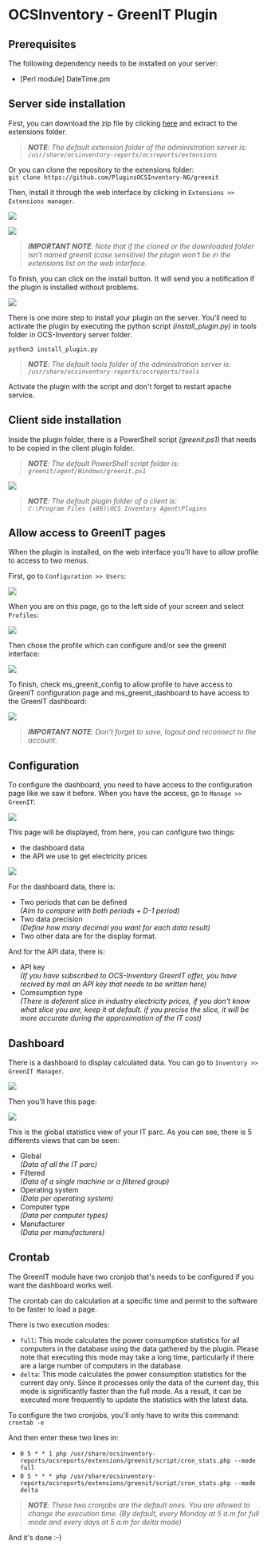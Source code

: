 # OCSInventory - GreenIT Plugin

## Prerequisites
The following dependency needs to be installed on your server:
- [Perl module] DateTime.pm

## Server side installation
First, you can download the zip file by clicking [here](https://github.com/PluginsOCSInventory-NG/greenit/releases) and extract to the extensions folder.

> ***NOTE**: The default extension folder of the administration server is: <br> `/usr/share/ocsinventory-reports/ocsreports/extensions`*

Or you can clone the repository to the extensions folder: <br> `git clone https://github.com/PluginsOCSInventory-NG/greenit`

Then, install it through the web interface by clicking in `Extensions >> Extensions manager`.

![](../../img/server/greenit/install_plugin_1.png)

![](../../img/server/greenit/install_plugin_2.png)

> ***IMPORTANT NOTE**: Note that if the cloned or the downloaded folder isn't named greenit (case sensitive) the plugin won't be in the extensions list on the web interface.*

To finish, you can click on the install button. It will send you a notification if the plugin is installed without problems.

![](../../img/server/greenit/install_plugin_3.png)

There is one more step to install your plugin on the server. You'll need to activate the plugin by executing the python script *(install_plugin.py)* in tools folder in OCS-Inventory server folder.

`python3 install_plugin.py`

> ***NOTE**: The default tools folder of the administration server is: <br> `/usr/share/ocsinventory-reports/ocsreports/tools`*

Activate the plugin with the script and don't forget to restart apache service.

## Client side installation
Inside the plugin folder, there is a PowerShell script *(greenit.ps1)* that needs to be copied in the client plugin folder.

> ***NOTE**: The default PowerShell script folder is: <br> `greenit/agent/Windows/greenit.ps1`*

![](../../img/agent/greenit/install_plugin_1.png)

> ***NOTE**: The default plugin folder of a client is: <br> `C:\Program Files (x86)\OCS Inventory Agent\Plugins`*

## Allow access to GreenIT pages
When the plugin is installed, on the web interface you'll have to allow profile to access to two menus.

First, go to `Configuration >> Users`:

![](../../img/server/greenit/allow_access_1.png)

When you are on this page, go to the left side of your screen and select `Profiles`:

![](../../img/server/greenit/allow_access_2.png)

Then chose the profile which can configure and/or see the greenit interface:

![](../../img/server/greenit/allow_access_3.png)

To finish, check ms_greenit_config to allow profile to have access to GreenIT configuration page and ms_greenit_dashboard to have access to the GreenIT dashboard:

![](../../img/server/greenit/allow_access_4.png)

> ***IMPORTANT NOTE**: Don't forget to save, logout and reconnect to the account.*

## Configuration
To configure the dashboard, you need to have access to the configuration page like we saw it before. When you have the access, go to `Manage >> GreenIT`:

![](../../img/server/greenit/configuration_1.png)

This page will be displayed, from here, you can configure two things:
- the dashboard data
- the API we use to get electricity prices

![](../../img/server/greenit/configuration_2.png)

For the dashboard data, there is:
- Two periods that can be defined <br> *(Aim to compare with both periods + D-1 period)*
- Two data precision <br> *(Define how many decimal you want for each data result)*
- Two other data are for the display format.

And for the API data, there is:
- API key <br> *(If you have subscribed to OCS-Inventory GreenIT offer, you have recived by mail an API key that needs to be written here)*
- Comsumption type <br> *(There is deferent slice in industry electricity prices, if you don't know what slice you are, keep it at default. if you precise the slice, it will be more accurate during the approximation of the IT cost)*


## Dashboard
There is a dashboard to display calculated data. You can go to `Inventory >> GreenIT Manager`.

![](../../img/server/greenit/dashboard_1.png)

Then you'll have this page:

![](../../img/server/greenit/dashboard_2.png)

This is the global statistics view of your IT parc.
As you can see, there is 5 differents views that can be seen:
- Global <br> *(Data of all the IT parc)*
- Filtered <br> *(Data of a single machine or a filtered group)*
- Operating system <br> *(Data per operating system)*
- Computer type <br> *(Data per computer types)*
- Manufacturer <br> *(Data per manufacturers)*



## Crontab
The GreenIT module have two cronjob that's needs to be configured if you want the dashboard works well.

The crontab can do calculation at a specific time and permit to the software to be faster to load a page.

There is two execution modes:
- `full`: This mode calculates the power consumption statistics for all computers in the database using the data gathered by the plugin. Please note that executing this mode may take a long time, particularly if there are a large number of computers in the database.
- `delta`: This mode calculates the power consumption statistics for the current day only. Since it processes only the data of the current day, this mode is significantly faster than the full mode. As a result, it can be executed more frequently to update the statistics with the latest data.

To configure the two cronjobs, you'll only have to write this command: <br> `crontab -e`

And then enter these two lines in:
- `0 5 * * 1 php /usr/share/ocsinventory-reports/ocsreports/extensions/greenit/script/cron_stats.php --mode full`
- `0 5 * * * php /usr/share/ocsinventory-reports/ocsreports/extensions/greenit/script/cron_stats.php --mode delta`

> ***NOTE**: These two cronjobs are the default ones. You are allowed to change the execution time. (By default, every Monday at 5 a.m for full mode and every days at 5 a.m for delta mode)*

And it's done :-)